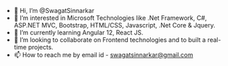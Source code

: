 - 👋 Hi, I’m @SwagatSinnarkar
- 👀 I’m interested in Microsoft Technologies like .Net Framework, C#, ASP.NET MVC, Bootstrap, HTML/CSS, Javascript, .Net Core & Jquery.
- 🌱 I’m currently learning Angular 12, React JS.  
- 💞️ I’m looking to collaborate on Frontend technologies and to built a real-time projects.
- 📫 How to reach me by email id - swagatsinnarkar@gmail.com

<!---
SwagatSinnarkar/SwagatSinnarkar is a ✨ special ✨ repository because its `README.md` (this file) appears on your GitHub profile.
You can click the Preview link to take a look at your changes.
--->
